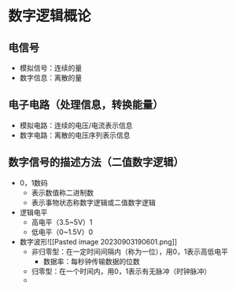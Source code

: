 # 数字逻辑概论
## 电信号
- 模拟信号：连续的量
- 数字信息：离散的量
## 电子电路（处理信息，转换能量）
- 模拟电路：连续的电压/电流表示信息
- 数字电路：离散的电压序列表示信息
## 数字信号的描述方法（二值数字逻辑）
- 0，1数码
	- 表示数值称二进制数
	- 表示事物状态称数字逻辑或二值数字逻辑
- 逻辑电平
	- 高电平（3.5~5V）1
	- 低电平（0~1.5V）0
- 数字波形![[Pasted image 20230903190601.png]]
	- 非归零型：在一定时间间隔内（称为一位），用0，1表示高低电平
		- 数据率：每秒钟传输数据的位数
	- 归零型：在一个时间内，用0，1表示有无脉冲（时钟脉冲）
	- 